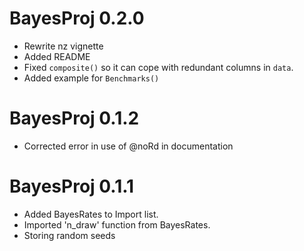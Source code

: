 
# BayesProj 0.2.0

* Rewrite nz vignette
* Added README
* Fixed `composite()` so it can cope with redundant columns in `data`.
* Added example for `Benchmarks()`



# BayesProj 0.1.2

* Corrected error in use of @noRd in documentation

# BayesProj 0.1.1

* Added BayesRates to Import list.
* Imported 'n_draw' function from BayesRates.
* Storing random seeds



